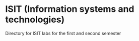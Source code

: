 # ISIT (Information systems and technologies)
Directory for ISIT labs for the first and second semester